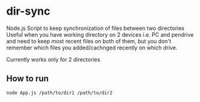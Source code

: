# dir-sync
Node.js Script to keep synchronization of files between two directories
Useful when you have working directory on 2 devices i.e. PC and pendrive and need to keep most recent files on both of them, but you don't remember which files you added/cachnged recently on which drive.

Currently works only for 2 directories
## How to run
  ```node App.js /path/to/dir1 /path/to/dir2```
